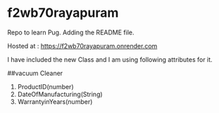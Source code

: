 # f2wb70rayapuram
Repo to learn Pug.
Adding the README file.

Hosted at : https://f2wb70rayapuram.onrender.com

I have included the new Class and I am using following attributes for it.

##vacuum Cleaner

1. ProductID(number)
2. DateOfManufacturing(String)
3. WarrantyinYears(number)
